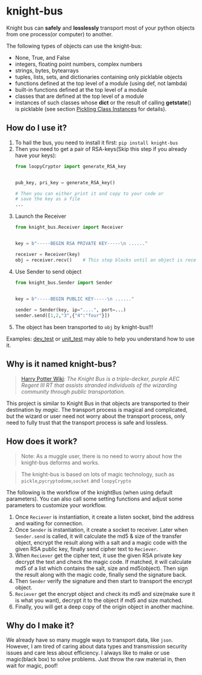 # knight-bus

Knight bus can **safely** and **losslessly** transport most of your python objects from one process(or computer) to another. 

The following types of objects can use the knight-bus:
 - None, True, and False
 - integers, floating point numbers, complex numbers
 - strings, bytes, bytearrays
 - tuples, lists, sets, and dictionaries containing only picklable objects
 - functions defined at the top level of a module (using def, not lambda)
 - built-in functions defined at the top level of a module
 - classes that are defined at the top level of a module
 - instances of such classes whose __dict__ or the result of calling __getstate__() is picklable (see section [Pickling Class Instances](https://docs.python.org/3/library/pickle.html#pickle-inst) for details).

## How do I use it?

1. To hail the bus, you need to install it first: `pip install knight-bus`
2. Then you need to get a pair of RSA-keys(Skip this step if you already have your keys):
    ```python
   from loopyCryptor import generate_RSA_key
   
   
   pub_key, pri_key = generate_RSA_key()
   
   # Then you can either print it and copy to your code or 
   # save the key as a file
   ...
    ```
3. Launch the Receiver
    ```python
   from knight_bus.Receiver import Receiver

   
   key = b"-----BEGIN RSA PRIVATE KEY-----\n ......"

   receiver = Receiver(key)
   obj = receiver.recv()    # This step blocks until an object is received.
    ```
4. Use Sender to send object
    ```python
   from knight_bus.Sender import Sender

   
   key = b"-----BEGIN PUBLIC KEY-----\n ......"
     
   sender = Sender(key, ip="....", port=...)
   sender.send([1,2,"3",{"4":"four"}])
    ```
5. The object has been transported to `obj` by knight-bus!!!

Examples: [dev_test](https://github.com/loopyme/knight-bus/tree/master/test/dev_test) or [unit_test](https://github.com/loopyme/knight-bus/blob/master/test/unit_test/test.py) may able to help you understand how to use it.

## Why is it named knight-bus?
> [Harry Potter Wiki](https://harrypotter.fandom.com/wiki/Knight_Bus): *The Knight Bus is a triple-decker, purple AEC Regent III RT that assists stranded individuals of the wizarding community through public transportation.*

This project is similar to Knight Bus in that objects are transported to their destination by *magic*. The transport process is magical and complicated, but the wizard or user need not worry about the transport process, only need to fully trust that the transport process is safe and lossless.

## How does it work?

> Note: As a muggle user, there is no need to worry about how the knight-bus deforms and works.


> The knight-bus is based on lots of magic technology, such as `pickle`,`pycryptodome`,`socket` and `loopyCrypto`

The following is the workflow of the knightBus (when using default parameters). You can also call some setting functions and adjust some parameters to customize your workflow.

1. Once `Reciever` is instantiation, it create a listen socket, bind the address and waiting for connection.
2. Once `Sender` is instantiation, it create a socket to receiver. Later when `Sender.send` is called, it will calculate the md5 & size of the transfer object, encrypt the result along with a salt and a magic code with the given RSA public key, finally send cipher text to `Reciever`.  
3. When `Reciever` get the cipher text, it use the given RSA private key decrypt the text and check the magic code. If matched, it will calculate md5 of a list which contains the salt, size and md5(object). Then sign the result along with the magic code, finally send the signature back. 
4. Then `Sender` verify the signature and then start to transport the encrypt object.
5. `Reciever` get the encrypt object and check its md5 and size(make sure it is what you want), decrypt it to the object if md5 and size matched.
6. Finally, you will get a deep copy of the origin object in another machine.

## Why do I make it?
We already have so many muggle ways to transport data, like `json`. However, I am tired of caring about data types and transmission security issues and care less about efficiency. I always like to make or use magic(black box) to solve problems. Just throw the raw material in, then wait for magic, poof!
